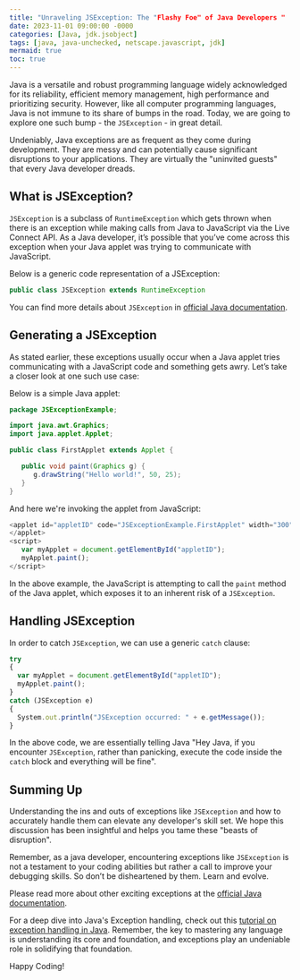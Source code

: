 ```yaml
---
title: "Unraveling JSException: The "Flashy Foe" of Java Developers "
date: 2023-11-01 09:00:00 -0000
categories: [Java, jdk.jsobject]
tags: [java, java-unchecked, netscape.javascript, jdk]
mermaid: true
toc: true
---
```



Java is a versatile and robust programming language widely acknowledged for its reliability, efficient memory management, high performance and prioritizing security. However, like all computer programming languages, Java is not immune to its share of bumps in the road. Today, we are going to explore one such bump - the `JSException` - in great detail. 

Undeniably, Java exceptions are as frequent as they come during development. They are messy and can potentially cause significant disruptions to your applications. They are virtually the "uninvited guests" that every Java developer dreads. 

## What is JSException?

`JSException` is a subclass of `RuntimeException` which gets thrown when there is an exception while making calls from Java to JavaScript via the Live Connect API. As a Java developer, it’s possible that you’ve come across this exception when your Java applet was trying to communicate with JavaScript.

Below is a generic code representation of a JSException:

```java
public class JSException extends RuntimeException 
```
You can find more details about `JSException` in [official Java documentation](https://www.oracle.com/java/technologies/).

## Generating a JSException

As stated earlier, these exceptions usually occur when a Java applet tries communicating with a JavaScript code and something gets awry. Let’s take a closer look at one such use case:

Below is a simple Java applet:

```java
package JSExceptionExample;

import java.awt.Graphics;
import java.applet.Applet;

public class FirstApplet extends Applet {

   public void paint(Graphics g) {
      g.drawString("Hello world!", 50, 25);
   }
}
```

And here we're invoking the applet from JavaScript:

```javascript
<applet id="appletID" code="JSExceptionExample.FirstApplet" width="300" height="300">
</applet>
<script>
   var myApplet = document.getElementById("appletID");
   myApplet.paint();
</script>
```

In the above example, the JavaScript is attempting to call the `paint` method of the Java applet, which exposes it to an inherent risk of a `JSException`. 

## Handling JSException

In order to catch `JSException`, we can use a generic `catch` clause:

```javascript
try 
{
  var myApplet = document.getElementById("appletID");
  myApplet.paint();
} 
catch (JSException e) 
{
  System.out.println("JSException occurred: " + e.getMessage());
}
```
In the above code, we are essentially telling Java "Hey Java, if you encounter `JSException`, rather than panicking, execute the code inside the `catch` block and everything will be fine".

## Summing Up 

Understanding the ins and outs of exceptions like `JSException` and how to accurately handle them can elevate any developer's skill set. We hope this discussion has been insightful and helps you tame these "beasts of disruption". 

Remember, as a java developer, encountering exceptions like `JSException` is not a testament to your coding abilities but rather a call to improve your debugging skills. So don’t be disheartened by them. Learn and evolve. 

Please read more about other exciting exceptions at the [official Java documentation](https://docs.oracle.com/en/java/javase/14/docs/api/java.base/java/lang/Exception.html). 

For a deep dive into Java's Exception handling, check out this [tutorial on exception handling in Java](https://www.geeksforgeeks.org/exceptions-in-java/). Remember, the key to mastering any language is understanding its core and foundation, and exceptions play an undeniable role in solidifying that foundation.

Happy Coding!